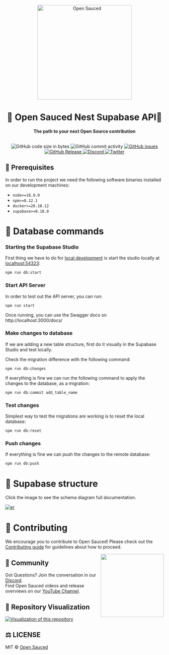 <div align="center">
  <br>
  <img alt="Open Sauced" src="https://i.ibb.co/7jPXt0Z/logo1-92f1a87f.png" width="300px">
  <h1>🍕 Open Sauced Nest Supabase API🍕</h1>
  <strong>The path to your next Open Source contribution</strong>
</div>
<br>
<p align="center">
  <img src="https://img.shields.io/github/languages/code-size/0-vortex/open-sauced-nest-supabase-poc" alt="GitHub code size in bytes">
  <img src="https://img.shields.io/github/commit-activity/w/0-vortex/open-sauced-nest-supabase-poc" alt="GitHub commit activity">
  <a href="https://github.com/0-vortex/open-sauced-nest-supabase-poc/issues">
    <img src="https://img.shields.io/github/issues/0-vortex/open-sauced-nest-supabase-poc" alt="GitHub issues">
  </a>
  <a href="https://github.com/0-vortex/open-sauced-nest-supabase-poc/releases">
    <img src="https://img.shields.io/github/v/release/0-vortex/open-sauced-nest-supabase-poc.svg?style=flat" alt="GitHub Release">
  </a>
  <a href="https://discord.gg/U2peSNf23P">
    <img src="https://img.shields.io/discord/714698561081704529.svg?label=&logo=discord&logoColor=ffffff&color=7389D8&labelColor=6A7EC2" alt="Discord">
  </a>
  <a href="https://twitter.com/saucedopen">
    <img src="https://img.shields.io/twitter/follow/saucedopen?label=Follow&style=social" alt="Twitter">
  </a>
</p>

## 📖 Prerequisites

In order to run the project we need the following software binaries installed on our development machines:
- `node>=18.0.0`
- `npm>=8.12.1`
- `docker>=20.10.12`
- `supabase>=0.18.0`

# 🔑 Database commands

### Starting the Supabase Studio

First thing we have to do for [local development](https://supabase.com/docs/guides/local-development) is start the studio locally at [localhost:54323](http://localhost:54323):

```shell
npm run db:start
```

### Start API Server

In order to test out the API server, you can run:

```shell
npm run start
```

Once running, you can use the Swagger docs on http://localhost:3000/docs/

### Make changes to database

If we are adding a new table structure, first do it visually in the Supabase Studio and test locally.

Check the migration difference with the following command:

```shell
npm run db:changes
```

If everything is fine we can run the following command to apply the changes to the database, as a migration:

```shell
npm run db:commit add_table_name
```

### Test changes

Simplest way to test the migrations are working is to reset the local database:

```shell
npm run db:reset
```

### Push changes

If everything is fine we can push the changes to the remote database:

```shell
npm run db:push
```

# 🔑 Supabase structure

Click the image to see the schema diagram full documentation.

[![er](./supabase/diagrams/schema.svg)](./supabase/diagrams/README.md)

# 🤝 Contributing

We encourage you to contribute to Open Sauced! Please check out the [Contributing guide](https://docs.opensauced.pizza/contributing/introduction-to-contributing/) for guidelines about how to proceed.

<img align="right" src="https://i.ibb.co/CJfW18H/ship.gif" width="200"/>

## 🍕 Community

Got Questions? Join the conversation in our [Discord](https://discord.gg/U2peSNf23P).  
Find Open Sauced videos and release overviews on our [YouTube Channel](https://www.youtube.com/channel/UCklWxKrTti61ZCROE1e5-MQ).

## 🎦 Repository Visualization

[![Visualization of this repository](./public/diagram.svg)
](./src)

## ⚖️ LICENSE

MIT © [Open Sauced](LICENSE)
